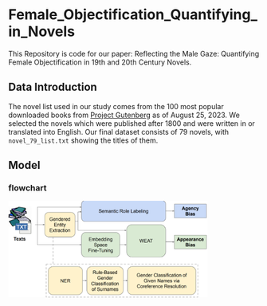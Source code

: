 # Female_Objectification_Quantifying_in_Novels
This Repository is code for our paper: Reflecting the Male Gaze: Quantifying Female Objectification in 19th and 20th Century Novels.

## Data Introduction
The novel list used in our study comes from the 100 most popular downloaded books from [Project Gutenberg] as of August 25, 2023. We selected the novels which were published after 1800 and were written in or translated into English. Our final dataset consists of 79 novels, with `novel_79_list.txt` showing the titles of them.

[Project Gutenberg]: https://www.gutenberg.org/ebooks/search/?sort_order=downloads

## Model
### flowchart
<img src="figures/flowchart.png" width=400px>

